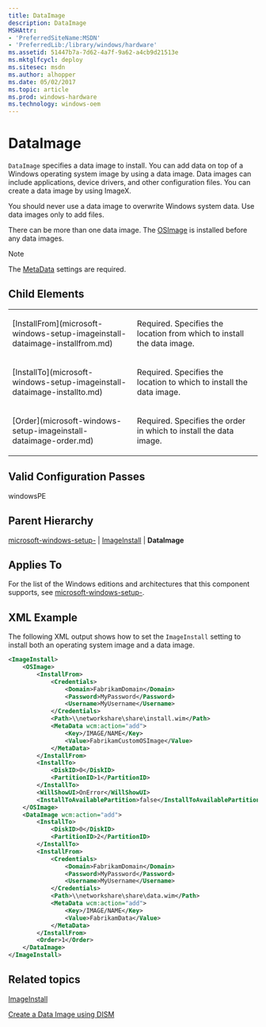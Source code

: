 ```yaml
---
title: DataImage
description: DataImage
MSHAttr:
- 'PreferredSiteName:MSDN'
- 'PreferredLib:/library/windows/hardware'
ms.assetid: 51447b7a-7d62-4a7f-9a62-a4cb9d21513e
ms.mktglfcycl: deploy
ms.sitesec: msdn
ms.author: alhopper
ms.date: 05/02/2017
ms.topic: article
ms.prod: windows-hardware
ms.technology: windows-oem
---
```

# DataImage

`DataImage` specifies a data image to install. You can add data on top of a Windows operating system image by using a data image. Data images can include applications, device drivers, and other configuration files. You can create a data image by using ImageX.

You should never use a data image to overwrite Windows system data. Use data images only to add files.

There can be more than one data image. The [OSImage](microsoft-windows-setup-imageinstall-osimage.md) is installed before any data images.

> [!Note]
> The [MetaData](microsoft-windows-setup-imageinstall-dataimage-installfrom-metadata.md) settings are required.

## Child Elements

<table>
<colgroup>
<col width="50%" />
<col width="50%" />
</colgroup>
<tbody>
<tr class="odd">
<td><p>[InstallFrom](microsoft-windows-setup-imageinstall-dataimage-installfrom.md)</p></td>
<td><p>Required. Specifies the location from which to install the data image.</p></td>
</tr>
<tr class="even">
<td><p>[InstallTo](microsoft-windows-setup-imageinstall-dataimage-installto.md)</p></td>
<td><p>Required. Specifies the location to which to install the data image.</p></td>
</tr>
<tr class="odd">
<td><p>[Order](microsoft-windows-setup-imageinstall-dataimage-order.md)</p></td>
<td><p>Required. Specifies the order in which to install the data image.</p></td>
</tr>
</tbody>
</table>

## Valid Configuration Passes

windowsPE

## Parent Hierarchy

[microsoft-windows-setup-](microsoft-windows-setup.md) | [ImageInstall](microsoft-windows-setup-imageinstall.md) | **DataImage**

## Applies To

For the list of the Windows editions and architectures that this component supports, see [microsoft-windows-setup-](microsoft-windows-setup.md).

## XML Example

The following XML output shows how to set the `ImageInstall` setting to install both an operating system image and a data image.

```XML
<ImageInstall>
    <OSImage>
        <InstallFrom>
            <Credentials>
                <Domain>FabrikamDomain</Domain>
                <Password>MyPassword</Password>
                <Username>MyUsername</Username>
            </Credentials>
            <Path>\\networkshare\share\install.wim</Path>
            <MetaData wcm:action="add">
                <Key>/IMAGE/NAME</Key>
                <Value>FabrikamCustomOSImage</Value>
            </MetaData>
        </InstallFrom>
        <InstallTo>
            <DiskID>0</DiskID>
            <PartitionID>1</PartitionID>
        </InstallTo>
        <WillShowUI>OnError</WillShowUI>
        <InstallToAvailablePartition>false</InstallToAvailablePartition>
    </OSImage>
    <DataImage wcm:action="add">
        <InstallTo>
            <DiskID>0</DiskID>
            <PartitionID>2</PartitionID>
        </InstallTo>
        <InstallFrom>
            <Credentials>
                <Domain>FabrikamDomain</Domain>
                <Password>MyPassword</Password>
                <Username>MyUsername</Username>
            </Credentials>
            <Path>\\networkshare\share\data.wim</Path>
            <MetaData wcm:action="add">
                <Key>/IMAGE/NAME</Key>
                <Value>FabrikamData</Value>
            </MetaData>
        </InstallFrom>
        <Order>1</Order>
    </DataImage>
</ImageInstall>
```

## Related topics

[ImageInstall](microsoft-windows-setup-imageinstall.md)

[Create a Data Image using DISM](https://docs.microsoft.com/en-us/windows-hardware/manufacture/desktop/create-a-data-image-using-dism)